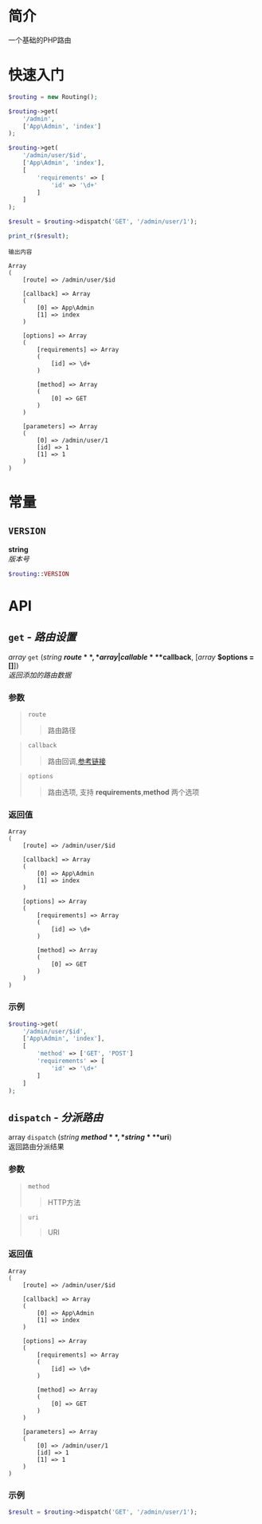 # 简介
一个基础的PHP路由

# 快速入门
```php
$routing = new Routing();

$routing->get(
    '/admin',
    ['App\Admin', 'index']
);

$routing->get(
    '/admin/user/$id',
    ['App\Admin', 'index'],
    [
        'requirements' => [
            'id' => '\d+'
        ]
    ]
);

$result = $routing->dispatch('GET', '/admin/user/1');

print_r($result);
```
`输出内容`
```
Array
(
    [route] => /admin/user/$id

    [callback] => Array
    (
        [0] => App\Admin
        [1] => index
    )

    [options] => Array
    (
        [requirements] => Array
        (
            [id] => \d+
        )

        [method] => Array
        (
            [0] => GET
        )
    )

    [parameters] => Array
    (
        [0] => /admin/user/1
        [id] => 1
        [1] => 1
    )
)
```

# 常量
## `VERSION`
> 
**string**  
*版本号*

```php
$routing::VERSION
```

# API
## `get` - *路由设置*
> 
*array* `get` (*string* **$route**, *array|callable* **$callback**, [*array* **$options = []**])  
*返回添加的路由数据*

### 参数
> `route`
>> 路由路径

> `callback`
>> 路由回调,[参考链接](http://php.net/manual/zh/language.types.callable.php)

> `options`
>> 路由选项, 支持 **requirements**,**method** 两个选项

### 返回值
```
Array
(
    [route] => /admin/user/$id
    
    [callback] => Array
    (
        [0] => App\Admin
        [1] => index
    )
    
    [options] => Array
    (
        [requirements] => Array
        (
            [id] => \d+
        )

        [method] => Array
        (
            [0] => GET
        )
    )
)
```

### 示例
```php
$routing->get(
    '/admin/user/$id',
    ['App\Admin', 'index'],
    [
        'method' => ['GET', 'POST']
        'requirements' => [
            'id' => '\d+'
        ]
    ]
);
```

## `dispatch` - *分派路由*
> 
array `dispatch` (*string* **$method**, *string* **$uri**)  
返回路由分派结果

### 参数
> `method`
>> HTTP方法

> `uri`
>> URI

### 返回值
```
Array
(
    [route] => /admin/user/$id
    
    [callback] => Array
    (
        [0] => App\Admin
        [1] => index
    )
    
    [options] => Array
    (
        [requirements] => Array
        (
            [id] => \d+
        )

        [method] => Array
        (
            [0] => GET
        )
    )

    [parameters] => Array
    (
        [0] => /admin/user/1
        [id] => 1
        [1] => 1
    )
)
```

### 示例
```php
$result = $routing->dispatch('GET', '/admin/user/1');
```
